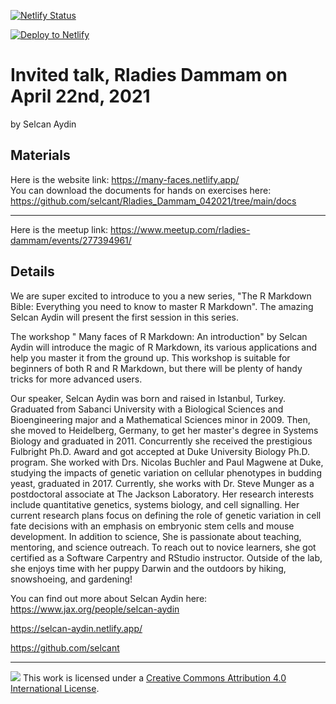 [![Netlify Status](https://api.netlify.com/api/v1/badges/fc33b987-b580-4145-afc9-7d8427bf77f1/deploy-status)](https://app.netlify.com/sites/many-faces/deploys)

<!-- Markdown snippet -->
[![Deploy to Netlify](https://www.netlify.com/img/deploy/button.svg)](https://app.netlify.com/start/deploy?repository=https://github.com/selcant/Rladies_Dammam_042021)


**Invited talk, Rladies Dammam on April 22nd, 2021**
================

by Selcan Aydin

## Materials

Here is the website link: https://many-faces.netlify.app/   
You can download the documents for hands on exercises here: https://github.com/selcant/Rladies_Dammam_042021/tree/main/docs

-----

Here is the meetup link: https://www.meetup.com/rladies-dammam/events/277394961/

## Details
We are super excited to introduce to you a new series, "The R Markdown Bible: Everything you need to know to master R Markdown". The amazing Selcan Aydin will present the first session in this series.

The workshop " Many faces of R Markdown: An introduction" by Selcan Aydin will introduce the magic of R Markdown, its various applications and help you master it from the ground up. This workshop is suitable for beginners of both R and R Markdown, but there will be plenty of handy tricks for more advanced users.

Our speaker, Selcan Aydin was born and raised in Istanbul, Turkey. Graduated from Sabanci University with a Biological Sciences and Bioengineering major and a Mathematical Sciences minor in 2009. Then, she moved to Heidelberg, Germany, to get her master's degree in Systems Biology and graduated in 2011. Concurrently she received the prestigious Fulbright Ph.D. Award and got accepted at Duke University Biology Ph.D. program. She worked with Drs. Nicolas Buchler and Paul Magwene at Duke, studying the impacts of genetic variation on cellular phenotypes in budding yeast, graduated in 2017. Currently, she works with Dr. Steve Munger as a postdoctoral associate at The Jackson Laboratory. Her research interests include quantitative genetics, systems biology, and cell signalling. Her current research plans focus on defining the role of genetic variation in cell fate decisions with an emphasis on embryonic stem cells and mouse development. In addition to science, She is passionate about teaching, mentoring, and science outreach. To reach out to novice learners, she got certified as a Software Carpentry and RStudio instructor. Outside of the lab, she enjoys time with her puppy Darwin and the outdoors by hiking, snowshoeing, and gardening!

You can find out more about Selcan Aydin here: 
https://www.jax.org/people/selcan-aydin

https://selcan-aydin.netlify.app/

https://github.com/selcant



-----

![](https://i.creativecommons.org/l/by/4.0/88x31.png) This work is
licensed under a [Creative Commons Attribution 4.0 International
License](https://creativecommons.org/licenses/by/4.0/).



